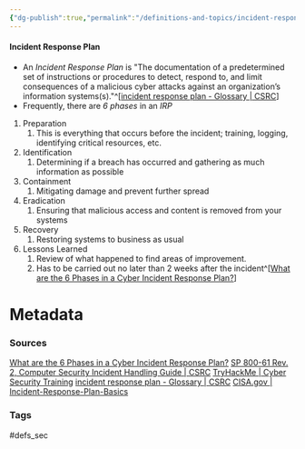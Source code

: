 ```yaml
---
{"dg-publish":true,"permalink":"/definitions-and-topics/incident-response-plan/","noteIcon":""}
---
```


#### Incident Response Plan
- An *Incident Response Plan* is "The documentation of a predetermined set of instructions or procedures to detect, respond to, and limit consequences of a malicious cyber attacks against an organization’s information systems(s)."^[[incident response plan - Glossary | CSRC](https://csrc.nist.gov/glossary/term/incident_response_plan)]
- Frequently, there are *6 phases* in an *IRP*
1. Preparation
	1. This is everything that occurs before the incident; training, logging, identifying critical resources, etc.
2. Identification
	1. Determining if a breach has occurred and gathering as much information as possible
3. Containment
	1. Mitigating damage and prevent further spread
4. Eradication
	1. Ensuring that malicious access and content is removed from your systems
5. Recovery
	1. Restoring systems to business as usual
6. Lessons Learned
	1. Review of what happened to find areas of improvement.
	2. Has to be carried out no later than 2 weeks after the incident^[[What are the 6 Phases in a Cyber Incident Response Plan?](https://www.cm-alliance.com/cybersecurity-blog/what-are-the-6-phases-in-a-cyber-incident-response-plan)]




# Metadata

### Sources
[What are the 6 Phases in a Cyber Incident Response Plan?](https://www.cm-alliance.com/cybersecurity-blog/what-are-the-6-phases-in-a-cyber-incident-response-plan)
[SP 800-61 Rev. 2, Computer Security Incident Handling Guide | CSRC](https://csrc.nist.gov/pubs/sp/800/61/r2/final)
[TryHackMe | Cyber Security Training](https://tryhackme.com/r/room/principlesofsecurity)
[incident response plan - Glossary | CSRC](https://csrc.nist.gov/glossary/term/incident_response_plan)
[CISA.gov | Incident-Response-Plan-Basics](https://www.cisa.gov/sites/default/files/publications/Incident-Response-Plan-Basics_508c.pdf)
### Tags
#defs_sec 